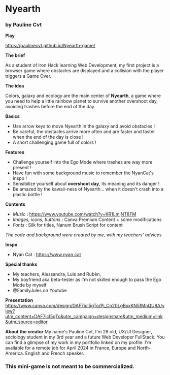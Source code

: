 # Nyearth
### by Pauline Cvt

**Play**

https://paulinecvt.github.io/Nyearth-game/

**The brief**

As a student of Iron Hack learning Web Development, my first project is a browser game where obstacles are displayed and a collision with the player triggers a Game Over.

**The idea**

Colors, galaxy and ecology are the main center of **Nyearth**, a game where you need to help a little rainbow planet to survive another overshoot day, avoiding trashes before the end of the day.

**Basics**
- Use arrow keys to move Nyearth in the galaxy and avoid obstacles !
- Be careful, the obstacles arrive more often and are faster and faster when the end of the day is close !
- A short challenging game full of colors !

**Features**
- Challenge yourself into the Ego Mode where trashes are way more present !
- Have fun with some background music to remember the NyanCat's inspo !
- Sensibilize yourself about **overshoot day**, its meaning and its danger !
- Be amazed by the kawaii-ness of Nyearth... when it doesn't crash into a plastic bottle !

**Contents**
- _Music_ : https://www.youtube.com/watch?v=KR1LmjNT8FM
- _Images, icons, buttons_ : Canva Premium Content + some modifications 
- _Fonts_ : Silk for titles, Nanum Brush Script for content
  
_The code and background were created by me, with my teachers' advices_

**Inspo**
- Nyan Cat : https://www.nyan.cat

**Special thanks**
- My teachers, Alessandra, Luis and Rubèn,
- My boyfriend aka beta-tester as I'm not skilled enough to pass the Ego Mode by myself
- @FamilyJules on Youtube

**Presentation**
https://www.canva.com/design/DAF7icI5gTo/Pi_Cn20LgBxxKN5fMnQU8A/view?utm_content=DAF7icI5gTo&utm_campaign=designshare&utm_medium=link&utm_source=editor

**About the creator**
My name's Pauline Cvt, I'm 28 old, UX/UI Designer, sociology student in my 3rd year and a future Web Developer FullStack. You can find a glimpse of my work in my portfolio linked on my profile. I'm available for a remote job for April 2024 in France, Europe and North-America. English and French speaker. 

### This mini-game is not meant to be commercialized. 




